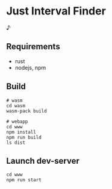 # Just Interval Finder

♪

## Requirements

* rust
* nodejs, npm

## Build

```
# wasm
cd wasm
wasm-pack build

# webapp
cd www
npm install
npm run build
ls dist
```

## Launch dev-server

```
cd www
npm run start
```
